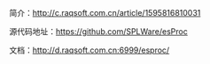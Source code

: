 简介：http://c.raqsoft.com.cn/article/1595816810031

源代码地址：https://github.com/SPLWare/esProc

文档：http://d.raqsoft.com.cn:6999/esproc/





